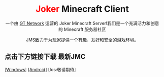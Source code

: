 <img title="JMC" src="file:///F:/Joker%20Minecraft%20Client%E5%B7%A5%E7%A8%8B/pic/JMC_V2.png" alt="" data-align="center" style="zoom:50%;">

<h1 align="center"><font color="red">Joker</font> Minecraft Client</h1>

<p align="center">一个由 <a href="gtnetwork.top">GT Network</a> 运营的 Joker Minecraft Server!我们是一个充满活力和创意的 Minecraft  服务器社区</p>

<p align="center">JMS致力于为玩家提供一个有趣、友好和安全的游戏环境。</p>



## 点击下方链接下载 最新JMC

[[Windows]](https://github.com/IamJokerZHEN/JMC/releases/download/JMCV3.1/JMC-3.1-windows-x64-installer.exe) [[Android]]() [Ios:敬请期待]


